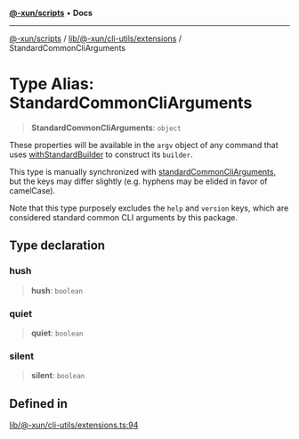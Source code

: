 [**@-xun/scripts**](../../../../../README.md) • **Docs**

***

[@-xun/scripts](../../../../../README.md) / [lib/@-xun/cli-utils/extensions](../README.md) / StandardCommonCliArguments

# Type Alias: StandardCommonCliArguments

> **StandardCommonCliArguments**: `object`

These properties will be available in the `argv` object of any command that
uses [withStandardBuilder](../functions/withStandardBuilder.md) to construct its `builder`.

This type is manually synchronized with [standardCommonCliArguments](../variables/standardCommonCliArguments.md),
but the keys may differ slightly (e.g. hyphens may be elided in favor of
camelCase).

Note that this type purposely excludes the `help` and `version` keys, which
are considered standard common CLI arguments by this package.

## Type declaration

### hush

> **hush**: `boolean`

### quiet

> **quiet**: `boolean`

### silent

> **silent**: `boolean`

## Defined in

[lib/@-xun/cli-utils/extensions.ts:94](https://github.com/Xunnamius/xscripts/blob/4c305ac01bcb5579e4796a0cd2b08508dc5de5e1/lib/@-xun/cli-utils/extensions.ts#L94)
